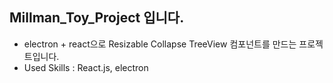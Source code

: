 ## Millman_Toy_Project 입니다.

- electron + react으로 Resizable Collapse TreeView 컴포넌트를 만드는 프로젝트입니다.
- Used Skills : React.js, electron
